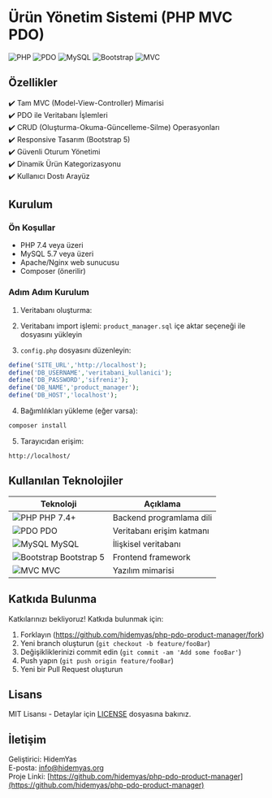 # Ürün Yönetim Sistemi (PHP MVC PDO)

![PHP](https://img.shields.io/badge/PHP-777BB4?style=for-the-badge&logo=php&logoColor=white)
![PDO](https://img.shields.io/badge/PDO-4479A1?style=for-the-badge&logo=php&logoColor=white)
![MySQL](https://img.shields.io/badge/MySQL-4479A1?style=for-the-badge&logo=mysql&logoColor=white)
![Bootstrap](https://img.shields.io/badge/Bootstrap-563D7C?style=for-the-badge&logo=bootstrap&logoColor=white)
![MVC](https://img.shields.io/badge/Architecture-MVC-blue?style=for-the-badge)


## Özellikler

✔️ Tam MVC (Model-View-Controller) Mimarisi  
✔️ PDO ile Veritabanı İşlemleri  
✔️ CRUD (Oluşturma-Okuma-Güncelleme-Silme) Operasyonları  
✔️ Responsive Tasarım (Bootstrap 5)  
✔️ Güvenli Oturum Yönetimi  
✔️ Dinamik Ürün Kategorizasyonu  
✔️ Kullanıcı Dostı Arayüz

## Kurulum

### Ön Koşullar
- PHP 7.4 veya üzeri
- MySQL 5.7 veya üzeri
- Apache/Nginx web sunucusu
- Composer (önerilir)

### Adım Adım Kurulum

1. Veritabanı oluşturma:


2. Veritabanı import işlemi:
`product_manager.sql` içe aktar seçeneği ile dosyasını yükleyin

3. `config.php` dosyasını düzenleyin:
```php
define('SITE_URL','http://localhost');
define('DB_USERNAME','veritabani_kullanici');
define('DB_PASSWORD','sifreniz');
define('DB_NAME','product_manager');
define('DB_HOST','localhost');
```

4. Bağımlılıkları yükleme (eğer varsa):
```bash
composer install
```

5. Tarayıcıdan erişim:
```
http://localhost/
```

## Kullanılan Teknolojiler

| Teknoloji | Açıklama |
|-----------|----------|
| ![PHP](https://img.icons8.com/ios-filled/50/777BB4/php-logo.png) PHP 7.4+ | Backend programlama dili |
| ![PDO](https://img.icons8.com/ios/50/4479A1/database.png) PDO | Veritabanı erişim katmanı |
| ![MySQL](https://img.icons8.com/ios-filled/50/4479A1/mysql-logo.png) MySQL | İlişkisel veritabanı |
| ![Bootstrap](https://img.icons8.com/ios-filled/50/563D7C/bootstrap.png) Bootstrap 5 | Frontend framework |
| ![MVC](https://img.icons8.com/ios/50/000000/design.png) MVC | Yazılım mimarisi |



## Katkıda Bulunma

Katkılarınızı bekliyoruz! Katkıda bulunmak için:

1. Forklayın (https://github.com/hidemyas/php-pdo-product-manager/fork)
2. Yeni branch oluşturun (`git checkout -b feature/fooBar`)
3. Değişikliklerinizi commit edin (`git commit -am 'Add some fooBar'`)
4. Push yapın (`git push origin feature/fooBar`)
5. Yeni bir Pull Request oluşturun

## Lisans

MIT Lisansı - Detaylar için [LICENSE](LICENSE) dosyasına bakınız.

## İletişim

Geliştirici: HidemYas  
E-posta: info@hidemyas.org  
Proje Linki: [https://github.com/hidemyas/php-pdo-product-manager](https://github.com/hidemyas/php-pdo-product-manager)

